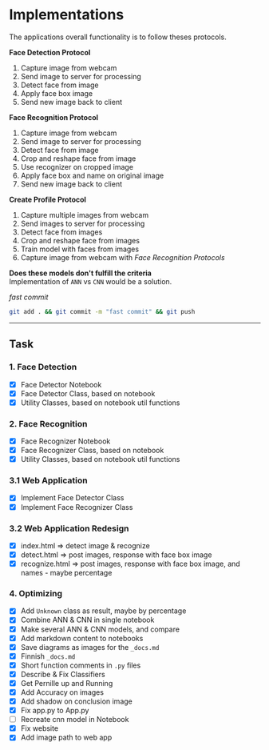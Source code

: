 # Implementations
The applications overall functionality is to follow theses protocols.

**Face Detection Protocol**
1. Capture image from webcam
2. Send image to server for processing
3. Detect face from image
6. Apply face box image
7. Send new image back to client

**Face Recognition Protocol**
1. Capture image from webcam
2. Send image to server for processing
3. Detect face from image
4. Crop and reshape face from image
5. Use recognizer on cropped image
6. Apply face box and name on original image
7. Send new image back to client

**Create Profile Protocol**
1. Capture multiple images from webcam
2. Send images to server for processing
3. Detect face from images
4. Crop and reshape face from images
5. Train model with faces from images 
5. Capture image from webcam with _Face Recognition Protocols_

**Does these models don't fulfill the criteria**  
Implementation of `ANN` vs `CNN` would be a solution.

_fast commit_
```bash
git add . && git commit -m "fast commit" && git push
```
___
## Task
### 1. Face Detection
- [x] Face Detector Notebook 
- [x] Face Detector Class, based on notebook 
- [x] Utility Classes, based on notebook util functions

### 2. Face Recognition
- [x] Face Recognizer Notebook 
- [x] Face Recognizer Class, based on notebook  
- [x] Utility Classes, based on notebook util functions

### 3.1 Web Application
- [x] Implement Face Detector Class
- [x] Implement Face Recognizer Class

### 3.2 Web Application Redesign
- [x] index.html => detect image & recognize
- [x] detect.html => post images, response with face box image
- [x] recognize.html => post images, response with face box image, and names - maybe percentage

### 4. Optimizing
- [x] Add `Unknown` class as result, maybe by percentage
- [x] Combine ANN & CNN in single notebook
- [x] Make several ANN & CNN models, and compare
- [x] Add markdown content to notebooks
- [x] Save diagrams as images for the `_docs.md`
- [x] Finnish `_docs.md`
- [x] Short function comments in `.py` files
- [x] Describe & Fix Classifiers
- [x] Get Pernille up and Running
- [x] Add Accuracy on images
- [x] Add shadow on conclusion image
- [x] Fix app.py to App.py
- [ ] Recreate cnn model in Notebook
- [x] Fix website
- [x] Add image path to web app